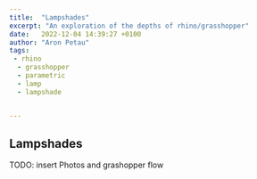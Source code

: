 ```yaml
---
title:  "Lampshades"
excerpt: "An exploration of the depths of rhino/grasshopper"
date:   2022-12-04 14:39:27 +0100
author: "Aron Petau"
tags:
 - rhino
  - grasshopper
  - parametric
  - lamp
  - lampshade


---
```


## Lampshades

TODO: insert Photos and grashopper flow